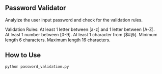 ## Password Validator
Analyize the user input password and check for the validation rules.

Validation Rules:
At least 1 letter between [a-z] and 1 letter between [A-Z].
At least 1 number between [0-9].
At least 1 character from [$#@].
Minimum length 6 characters.
Maximum length 16 characters.

## How to Use

```bash
python password_validation.py
```
